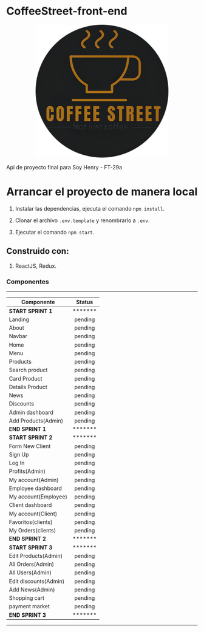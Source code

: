 # CoffeeStreet-front-end

<p align="center">
  <img height="350" src="./src/media/coffeeStreet.png" />
</p>

Api de proyecto final para Soy Henry - FT-29a

# Arrancar el proyecto de manera local

1. Instalar las dependencias, ejecuta el comando `npm install`.

2. Clonar el archivo `.env.template` y renombrarlo a `.env`.

3. Ejecutar el comando `npm start`.

## Construido con:

1. ReactJS, Redux.

### Componentes
----------------------
| Componente            | Status  |
| --------------------- | :-----: |
| **START SPRINT 1**    | ******* |
| Landing               | pending |
| About                 | pending |
| Navbar                | pending |
| Home                  | pending |
| Menu                  | pending |
| Products              | pending |
| Search product        | pending |
| Card Product          | pending |
| Details Product       | pending |
| News                  | pending |
| Discounts             | pending |
| Admin dashboard       | pending |
| Add Products(Admin)   | pending |
| **END SPRINT 1**      | ******* |
| **START SPRINT 2**    | ******* |
| Form New Client       | pending |
| Sign Up               | pending |
| Log In                | pending |
| Profits(Admin)        | pending |
| My account(Admin)     | pending |
| Employee dashboard    | pending |
| My account(Employee)  | pending |
| Client dashboard      | pending |
| My account(Client)    | pending |
| Favoritos(clients)    | pending |
| My Orders(clients)    | pending |
| **END SPRINT 2**      | ******* |
| **START SPRINT 3**    | ******* |
| Edit Products(Admin)  | pending |
| All Orders(Admin)     | pending |
| All Users(Admin)      | pending |
| Edit discounts(Admin) | pending |
| Add News(Admin)       | pending |
| Shopping cart         | pending |
| payment market        | pending |
| **END SPRINT 3**      | ******* |
----------------------
